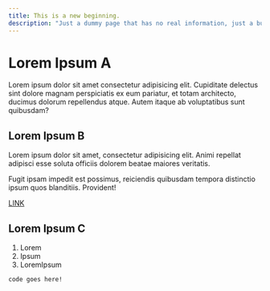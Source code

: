 ```yaml
---
title: This is a new beginning.
description: "Just a dummy page that has no real information, just a bunch of boiler plate text."
---
```


# Lorem Ipsum A

Lorem ipsum dolor sit amet consectetur adipisicing elit. Cupiditate delectus sint dolore magnam perspiciatis ex eum pariatur, et totam architecto, ducimus dolorum repellendus atque. Autem itaque ab voluptatibus sunt quibusdam?

## Lorem Ipsum B

Lorem ipsum dolor sit amet, consectetur adipisicing elit. Animi repellat adipisci esse soluta officiis dolorem beatae maiores veritatis.

Fugit ipsam impedit est possimus, reiciendis quibusdam tempora distinctio ipsum quos blanditiis. Provident!

[LINK](https://www.google.com)

## Lorem Ipsum C

1. Lorem
2. Ipsum
3. LoremIpsum

`code goes here!`
